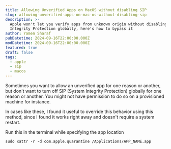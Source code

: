 ```yaml
---
title: Allowing Unverified Apps on MacOS without disabling SIP
slug: allowing-unverified-apps-on-mac-os-without-disabling-sip
description: >-
  Apple won't let you verify apps from unknown origin without disabling System
  Integrity Protection globally, here's how to bypass it
author: Yamen Sharaf
pubDatetime: 2024-09-16T22:00:00.000Z
modDatetime: 2024-09-16T22:00:00.000Z
featured: true
draft: false
tags:
  - apple
  - sip
  - macos
---
```


Sometimes you want to allow an unverified app for one reason or another, but don't want to turn off SIP (System Integrity Protection) globally for one reason or another. You might not have permission to do so on a provisioned machine for instance.

In cases like these, I found it useful to override this behavior using this method, since I found it works right away and doesn't require a system restart.

Run this in the terminal while specifying the app location

```shell
sudo xattr -r -d com.apple.quarantine /Applications/APP_NAME.app
```
